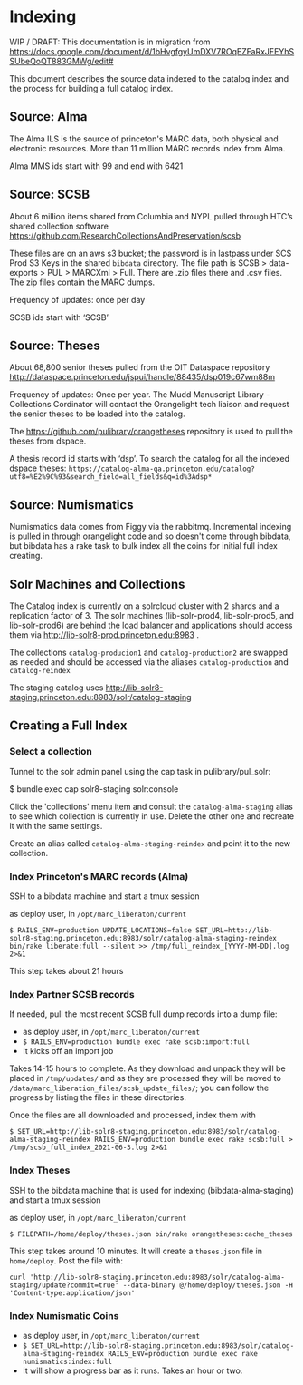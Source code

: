 # Indexing

WIP / DRAFT: This documentation is in migration from https://docs.google.com/document/d/1bHvgfgyUmDXV7ROqEZFaRxJFEYhSSUbeQoQT883GMWg/edit#

This document describes the source data indexed to the catalog index and the process for building a full catalog index.

## Source: Alma
The Alma ILS is the source of princeton's MARC data, both physical and electronic resources. More than 11 million MARC records index from Alma.

Alma MMS ids start with 99 and end with 6421

## Source: SCSB
About 6 million items shared from Columbia and NYPL pulled through HTC’s shared collection software https://github.com/ResearchCollectionsAndPreservation/scsb

These files are on an aws s3 bucket; the password is in lastpass under SCS Prod S3 Keys in the shared `bibdata` directory. The file path is SCSB > data-exports > PUL > MARCXml > Full. There are .zip files there and .csv files. The zip files contain the MARC dumps.

Frequency of updates: once per day

SCSB ids start with ‘SCSB’

## Source: Theses
About 68,800 senior theses pulled from the OIT Dataspace repository http://dataspace.princeton.edu/jspui/handle/88435/dsp019c67wm88m

Frequency of updates: Once per year. The Mudd Manuscript Library - Collections Cordinator will contact the Orangelight tech liaison and request the senior theses to be loaded into the catalog.

The https://github.com/pulibrary/orangetheses repository is used to pull the theses from dspace. 

A thesis record id starts with ‘dsp’. To search the catalog for all the indexed dspace theses: `https://catalog-alma-qa.princeton.edu/catalog?utf8=%E2%9C%93&search_field=all_fields&q=id%3Adsp*`

## Source: Numismatics
Numismatics data comes from Figgy via the rabbitmq. Incremental indexing is pulled in through orangelight code and so doesn't come through bibdata, but bibdata has a rake task to bulk index all the coins for initial full index creating.

## Solr Machines and Collections

The Catalog index is currently on a solrcloud cluster with 2 shards and a replication factor of 3. The solr machines (lib-solr-prod4, lib-solr-prod5, and lib-solr-prod6) are behind the load balancer and applications should access them via http://lib-solr8-prod.princeton.edu:8983 .

The collections `catalog-producion1` and `catalog-production2` are swapped as needed and should be accessed via the aliases `catalog-production` and `catalog-reindex`

The staging catalog uses http://lib-solr8-staging.princeton.edu:8983/solr/catalog-staging

## Creating a Full Index

### Select a collection

Tunnel to the solr admin panel using the cap task in pulibrary/pul_solr:

$ bundle exec cap solr8-staging solr:console

Click the 'collections' menu item and consult the `catalog-alma-staging` alias to see which collection is currently in use. Delete the other one and recreate it with the same settings.

Create an alias called `catalog-alma-staging-reindex` and point it to the new collection.

### Index Princeton's MARC records (Alma)

SSH to a bibdata machine and start a tmux session

as deploy user, in `/opt/marc_liberaton/current`

`$ RAILS_ENV=production UPDATE_LOCATIONS=false SET_URL=http://lib-solr8-staging.princeton.edu:8983/solr/catalog-alma-staging-reindex bin/rake liberate:full --silent >> /tmp/full_reindex_[YYYY-MM-DD].log 2>&1`

This step takes about 21 hours

### Index Partner SCSB records

If needed, pull the most recent SCSB full dump records into a dump file:

- as deploy user, in `/opt/marc_liberaton/current`
- `$ RAILS_ENV=production bundle exec rake scsb:import:full`
- It kicks off an import job

Takes 14-15 hours to complete. As they download and unpack they will be placed
in `/tmp/updates/` and as they are processed they will be moved to `/data/marc_liberation_files/scsb_update_files/`; you can follow the progress by listing the files in these directories.

Once the files are all downloaded and processed, index them with

`$ SET_URL=http://lib-solr8-staging.princeton.edu:8983/solr/catalog-alma-staging-reindex RAILS_ENV=production bundle exec rake scsb:full > /tmp/scsb_full_index_2021-06-3.log 2>&1`

### Index Theses

SSH to the bibdata machine that is used for indexing (bibdata-alma-staging) and start a tmux session

as deploy user, in `/opt/marc_liberaton/current`

`$ FILEPATH=/home/deploy/theses.json bin/rake orangetheses:cache_theses`

This step takes around 10 minutes. It will create a `theses.json` file in `home/deploy`. Post the file with:

`curl 'http://lib-solr8-staging.princeton.edu:8983/solr/catalog-alma-staging/update?commit=true' --data-binary @/home/deploy/theses.json -H 'Content-type:application/json'`

### Index Numismatic Coins

- as deploy user, in `/opt/marc_liberaton/current`
- `$ SET_URL=http://lib-solr8-staging.princeton.edu:8983/solr/catalog-alma-staging-reindex RAILS_ENV=production bundle exec rake numismatics:index:full`
- It will show a progress bar as it runs. Takes an hour or two.
